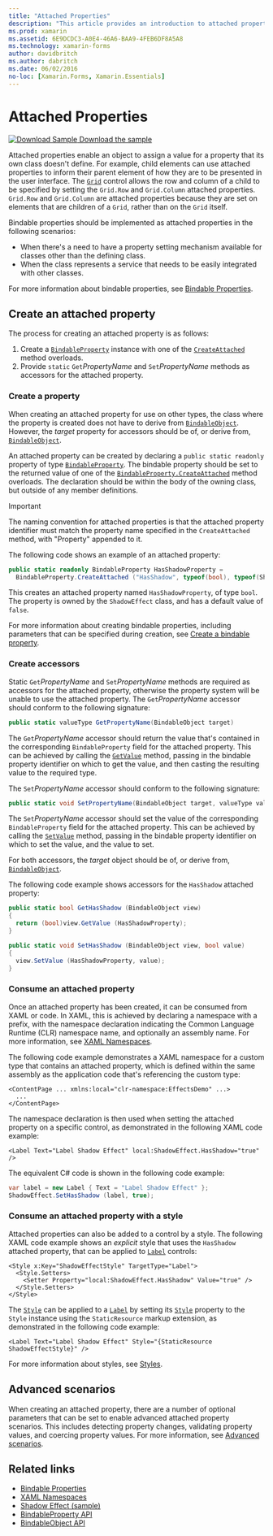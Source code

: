 ```yaml
---
title: "Attached Properties"
description: "This article provides an introduction to attached properties, and demonstrates how to create and consume them."
ms.prod: xamarin
ms.assetid: 6E9DCDC3-A0E4-46A6-BAA9-4FEB6DF8A5A8
ms.technology: xamarin-forms
author: davidbritch
ms.author: dabritch
ms.date: 06/02/2016
no-loc: [Xamarin.Forms, Xamarin.Essentials]
---
```


# Attached Properties

[![Download Sample](~/media/shared/download.png) Download the sample](https://docs.microsoft.com/samples/xamarin/xamarin-forms-samples/effects-shadoweffect)


Attached properties enable an object to assign a value for a property that its own class doesn't define. For example, child elements can use attached properties to inform their parent element of how they are to be presented in the user interface. The [`Grid`](xref:Xamarin.Forms.Grid) control allows the row and column of a child to be specified by setting the `Grid.Row` and `Grid.Column` attached properties. `Grid.Row` and `Grid.Column` are attached properties because they are set on elements that are children of a `Grid`, rather than on the `Grid` itself.

Bindable properties should be implemented as attached properties in the following scenarios:

- When there's a need to have a property setting mechanism available for classes other than the defining class.
- When the class represents a service that needs to be easily integrated with other classes.

For more information about bindable properties, see [Bindable Properties](~/xamarin-forms/xaml/bindable-properties.md).

## Create an attached property

The process for creating an attached property is as follows:

1. Create a [`BindableProperty`](xref:Xamarin.Forms.BindableProperty) instance with one of the [`CreateAttached`](xref:Xamarin.Forms.BindableProperty.CreateAttached*) method overloads.
1. Provide `static` `Get`*PropertyName* and `Set`*PropertyName* methods as accessors for the attached property.

### Create a property

When creating an attached property for use on other types, the class where the property is created does not have to derive from [`BindableObject`](xref:Xamarin.Forms.BindableObject). However, the *target* property for accessors should be of, or derive from, [`BindableObject`](xref:Xamarin.Forms.BindableObject).

An attached property can be created by declaring a `public static readonly` property of type [`BindableProperty`](xref:Xamarin.Forms.BindableProperty). The bindable property should be set to the returned value of one of the [`BindableProperty.CreateAttached`](xref:Xamarin.Forms.BindableProperty.CreateAttached(System.String,System.Type,System.Type,System.Object,Xamarin.Forms.BindingMode,Xamarin.Forms.BindableProperty.ValidateValueDelegate,Xamarin.Forms.BindableProperty.BindingPropertyChangedDelegate,Xamarin.Forms.BindableProperty.BindingPropertyChangingDelegate,Xamarin.Forms.BindableProperty.CoerceValueDelegate,Xamarin.Forms.BindableProperty.CreateDefaultValueDelegate)) method overloads. The declaration should be within the body of the owning class, but outside of any member definitions.

> [!IMPORTANT]
> The naming convention for attached properties is that the attached property identifier must match the property name specified in the `CreateAttached` method, with "Property" appended to it.

The following code shows an example of an attached property:

```csharp
public static readonly BindableProperty HasShadowProperty =
  BindableProperty.CreateAttached ("HasShadow", typeof(bool), typeof(ShadowEffect), false);
```

This creates an attached property named `HasShadowProperty`, of type `bool`. The property is owned by the `ShadowEffect` class, and has a default value of `false`.

For more information about creating bindable properties, including parameters that can be specified during creation, see [Create a bindable property](~/xamarin-forms/xaml/bindable-properties.md#consume-a-bindable-property).

### Create accessors

Static `Get`*PropertyName* and `Set`*PropertyName* methods are required as accessors for the attached property, otherwise the property system will be unable to use the attached property. The `Get`*PropertyName* accessor should conform to the following signature:

```csharp
public static valueType GetPropertyName(BindableObject target)
```

The `Get`*PropertyName* accessor should return the value that's contained in the corresponding `BindableProperty` field for the attached property. This can be achieved by calling the [`GetValue`](xref:Xamarin.Forms.BindableObject.GetValue(Xamarin.Forms.BindableProperty)) method, passing in the bindable property identifier on which to get the value, and then casting the resulting value to the required type.

The `Set`*PropertyName* accessor should conform to the following signature:

```csharp
public static void SetPropertyName(BindableObject target, valueType value)
```

The `Set`*PropertyName* accessor should set the value of the corresponding `BindableProperty` field for the attached property. This can be achieved by calling the [`SetValue`](xref:Xamarin.Forms.BindableObject.SetValue(Xamarin.Forms.BindableProperty,System.Object)) method, passing in the bindable property identifier on which to set the value, and the value to set.

For both accessors, the *target* object should be of, or derive from, [`BindableObject`](xref:Xamarin.Forms.BindableObject).

The following code example shows accessors for the `HasShadow` attached property:

```csharp
public static bool GetHasShadow (BindableObject view)
{
  return (bool)view.GetValue (HasShadowProperty);
}

public static void SetHasShadow (BindableObject view, bool value)
{
  view.SetValue (HasShadowProperty, value);
}
```

### Consume an attached property

Once an attached property has been created, it can be consumed from XAML or code. In XAML, this is achieved by declaring a namespace with a prefix, with the namespace declaration indicating the Common Language Runtime (CLR) namespace name, and optionally an assembly name. For more information, see [XAML Namespaces](~/xamarin-forms/xaml/namespaces.md).

The following code example demonstrates a XAML namespace for a custom type that contains an attached property, which is defined within the same assembly as the application code that's referencing the custom type:

```xaml
<ContentPage ... xmlns:local="clr-namespace:EffectsDemo" ...>
  ...
</ContentPage>
```

The namespace declaration is then used when setting the attached property on a specific control, as demonstrated in the following XAML code example:

```xaml
<Label Text="Label Shadow Effect" local:ShadowEffect.HasShadow="true" />
```

The equivalent C# code is shown in the following code example:

```csharp
var label = new Label { Text = "Label Shadow Effect" };
ShadowEffect.SetHasShadow (label, true);
```

### Consume an attached property with a style

Attached properties can also be added to a control by a style. The following XAML code example shows an *explicit* style that uses the `HasShadow` attached property, that can be applied to [`Label`](xref:Xamarin.Forms.Label) controls:

```xaml
<Style x:Key="ShadowEffectStyle" TargetType="Label">
  <Style.Setters>
    <Setter Property="local:ShadowEffect.HasShadow" Value="true" />
  </Style.Setters>
</Style>
```

The [`Style`](xref:Xamarin.Forms.Style) can be applied to a [`Label`](xref:Xamarin.Forms.Label) by setting its [`Style`](xref:Xamarin.Forms.NavigableElement.Style) property to the `Style` instance using the `StaticResource` markup extension, as demonstrated in the following code example:

```xaml
<Label Text="Label Shadow Effect" Style="{StaticResource ShadowEffectStyle}" />
```

For more information about styles, see [Styles](~/xamarin-forms/user-interface/styles/index.md).

## Advanced scenarios

When creating an attached property, there are a number of optional parameters that can be set to enable advanced attached property scenarios. This includes detecting property changes, validating property values, and coercing property values. For more information, see [Advanced scenarios](~/xamarin-forms/xaml/bindable-properties.md#advanced-scenarios).

## Related links

- [Bindable Properties](~/xamarin-forms/xaml/bindable-properties.md)
- [XAML Namespaces](~/xamarin-forms/xaml/namespaces.md)
- [Shadow Effect (sample)](/samples/xamarin/xamarin-forms-samples/effects-shadoweffect)
- [BindableProperty API](xref:Xamarin.Forms.BindableProperty)
- [BindableObject API](xref:Xamarin.Forms.BindableObject)